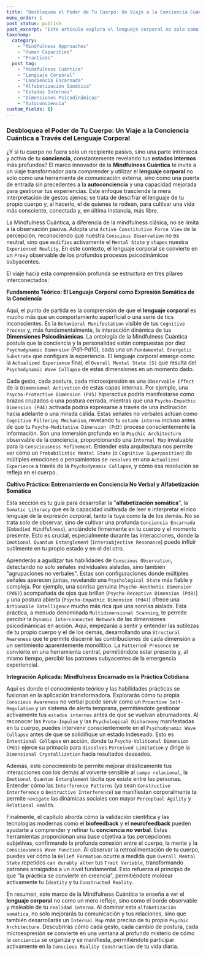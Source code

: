 ```yaml
---
title: "Desbloquea el Poder de Tu Cuerpo: Un Viaje a la Conciencia Cuántica a Través del Lenguaje Corporal"
menu_order: 1
post_status: publish
post_excerpt: "Este artículo explora el lenguaje corporal no solo como un medio de comunicación, sino como una profunda puerta de entrada a la autoconciencia y la gestión de los estados internos. A través del marco de la Mindfulness Cuántica, aprenderás a descifrar las expresiones somáticas, cultivar una alfabetización corporal avanzada y aplicar este conocimiento para transformar tu percepción y tus interacciones."
taxonomy:
  category:
    - "Mindfulness Approaches"
    - "Human Capacities"
    - "Practices"
  post_tag:
    - "Mindfulness Cuántica"
    - "Lenguaje Corporal"
    - "Conciencia Encarnada"
    - "Alfabetización Somática"
    - "Estados Internos"
    - "Dimensiones Psicodinámicas"
    - "Autoconciencia"
custom_fields: {}
---
```


### Desbloquea el Poder de Tu Cuerpo: Un Viaje a la Conciencia Cuántica a Través del Lenguaje Corporal

¿Y si tu cuerpo no fuera solo un recipiente pasivo, sino una parte intrínseca y activa de tu **conciencia**, constantemente revelando tus **estados internos** más profundos? El marco innovador de la **Mindfulness Cuántica** te invita a un viaje transformador para comprender y utilizar el **lenguaje corporal** no solo como una herramienta de comunicación externa, sino como una puerta de entrada sin precedentes a la **autoconciencia** y una capacidad mejorada para gestionar tus experiencias. Este enfoque trasciende la mera interpretación de gestos ajenos; se trata de descifrar el lenguaje de tu propio cuerpo y, al hacerlo, el de quienes te rodean, para cultivar una vida más consciente, conectada y, en última instancia, más libre.

La Mindfulness Cuántica, a diferencia de la mindfulness clásica, no se limita a la observación pasiva. Adopta una `Active Constitutive Force View` de la percepción, reconociendo que nuestra `Conscious Observation` no es neutral, sino que `modifies` activamente el `Mental State` y `shapes` nuestra `Experienced Reality`. En este contexto, el lenguaje corporal se convierte en un `Proxy` observable de los profundos procesos psicodinámicos subyacentes.

El viaje hacia esta comprensión profunda se estructura en tres pilares interconectados:

**Fundamento Teórico: El Lenguaje Corporal como Expresión Somática de la Conciencia**

Aquí, el punto de partida es la comprensión de que el **lenguaje corporal** es mucho más que un comportamiento superficial o una serie de tics inconscientes. Es la `Behavioral Manifestation` visible de tus `Cognitive Process` y, más fundamentalmente, la interacción dinámica de tus **Dimensiones Psicodinámicas**. La ontología de la Mindfulness Cuántica postula que la conciencia y la personalidad están compuestas por diez `Psychodynamic Dimension` (Pd1-Pd10), cada una un `Fundamental Energetic Substrate` que configura la experiencia. El lenguaje corporal emerge como la `Actualized Experience` final, el `Overall Mental State (S)` que resulta del `Psychodynamic Wave Collapse` de estas dimensiones en un momento dado.

Cada gesto, cada postura, cada microexpresión es una `Observable Effect` de la `Dimensional Activation` de estas capas internas. Por ejemplo, una `Psycho-Protective Dimension (Pd5)` hiperactiva podría manifestarse como brazos cruzados o una postura cerrada, mientras que una `Psycho-Empathic Dimension (Pd4)` activada podría expresarse a través de una inclinación hacia adelante o una mirada cálida. Estas señales no verbales actúan como `Cognitive Filtering Mechanism`, revelando tu `estado interno` incluso antes de que tu `Psycho-Meditative Dimension (Pd3)` procese conscientemente la información. Son una inmersión profunda en la `Psychic Architecture` observable de la conciencia, proporcionando una `Internal Map` invaluable para la `Consciousness Refinement`. Entender esta arquitectura nos permite ver cómo un `Probabilistic Mental State` (o `Cognitive Superposition`) de múltiples emociones o pensamientos se `resolves` en una `Actualized Experience` a través de la `Psychodynamic Collapse`, y cómo esa resolución se refleja en el cuerpo.

**Cultivo Práctico: Entrenamiento en Conciencia No Verbal y Alfabetización Somática**

Esta sección es tu guía para desarrollar la "**alfabetización somática**", la `Somatic Literacy` que es la capacidad cultivada de leer e interpretar el rico lenguaje de la expresión corporal, tanto la tuya como la de los demás. No se trata solo de observar, sino de cultivar una profunda `Conciencia Encarnada` (`Embodied Mindfulness`), anclándote firmemente en tu cuerpo y el momento presente. Esto es crucial, especialmente durante las interacciones, donde la `Emotional Quantum Entanglement` (`Intersubjective Resonance`) puede influir sutilmente en tu propio estado y en el del otro.

Aprenderás a agudizar tus habilidades de `Conscious Observation`, detectando no solo señales individuales aisladas, sino también "agrupaciones no verbales". Estas son configuraciones donde múltiples señales aparecen juntas, revelando una `Psychological State` más fiable y compleja. Por ejemplo, una sonrisa genuina (`Psycho-Aesthetic Dimension (Pd6)`) acompañada de ojos que brillan (`Psycho-Receptive Dimension (Pd8)`) y una postura abierta (`Psycho-Empathic Dimension (Pd4)`) ofrece una `Actionable Intelligence` mucho más rica que una sonrisa aislada. Esta práctica, a menudo denominada `Multidimensional Scanning`, te permite percibir la `Dynamic Interconnected Network` de las dimensiones psicodinámicas en acción. Aquí, empezarás a sentir y entender las sutilezas de tu propio cuerpo y el de los demás, desarrollando una `Structural Awareness` que te permite discernir las contribuciones de cada dimensión a un sentimiento aparentemente monolítico. La `Patterned Presence` se convierte en una herramienta central, permitiéndote estar presente y, al mismo tiempo, percibir los patrones subyacentes de la emergencia experiencial.

**Integración Aplicada: Mindfulness Encarnado en la Práctica Cotidiana**

Aquí es donde el conocimiento teórico y las habilidades prácticas se fusionan en la aplicación transformadora. Explorarás cómo tu propia `Conscious Awareness` no verbal puede servir como un `Proactive Self-Regulation` y un sistema de alerta temprana, permitiéndote gestionar activamente tus `estados internos` antes de que se vuelvan abrumadores. Al reconocer las `Proto-Impulse` y las `Psychological Disharmony` manifestadas en tu cuerpo, puedes intervenir conscientemente en el `Psychodynamic Wave Collapse` antes de que se solidifique un estado indeseado. Esto es `Intentional Collapse` en acción, donde tu `Psycho-Volitional Dimension (Pd1)` ejerce su primacía para `dissolves` `Perceived Limitation` y dirige la `Dimensional Crystallization` hacia resultados deseados.

Además, este conocimiento te permite mejorar drásticamente tus interacciones con los demás al volverte sensible al `campo relacional`, la `Emotional Quantum Entanglement` tácita que existe entre las personas. Entender cómo las `Interference Patterns` (ya sean `Constructive Interference` o `Destructive Interference`) se manifiestan corporalmente te permite `navigate` las dinámicas sociales con mayor `Perceptual Agility` y `Relational Health`.

Finalmente, el capítulo aborda cómo la validación científica y las tecnologías modernas como el **biofeedback** y el **neurofeedback** pueden ayudarte a comprender y refinar tu **conciencia no verbal**. Estas herramientas proporcionan una base objetiva a tus percepciones subjetivas, confirmando la profunda conexión entre el cuerpo, la mente y la `Consciousness Wave Function`. Al observar la retroalimentación de tu cuerpo, puedes ver cómo la `Belief Formation` ocurre a medida que `Overall Mental State` repetidos `can durably alter` tus `Trait Variable`, transformando patrones arraigados a un nivel fundamental. Esto refuerza el principio de que "la práctica se convierte en creencia", permitiéndote moldear activamente tu `Identity` y tu `Constructed Reality`.

En resumen, este marco de la Mindfulness Cuántica te enseña a ver el **lenguaje corporal** no como un mero reflejo, sino como el borde observable y maleable de tu `realidad interna`. Al dominar esta `alfabetización somática`, no solo mejorarás tu comunicación y tus relaciones, sino que también desarrollarás un `Internal Map` más preciso de tu propia `Psychic Architecture`. Descubrirás cómo cada gesto, cada cambio de postura, cada microexpresión se convierte en una ventana al profundo misterio de cómo la `conciencia` se organiza y se manifiesta, permitiéndote participar activamente en la `Conscious Reality Construction` de tu vida diaria.